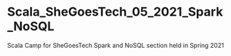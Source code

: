# Scala_SheGoesTech_05_2021_Spark_NoSQL
Scala Camp for SheGoesTech Spark and NoSQL section held in Spring 2021
